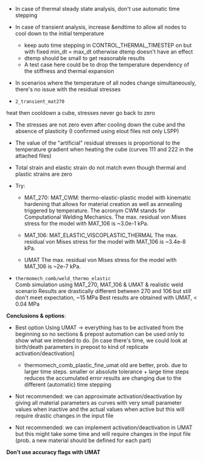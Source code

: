 - In case of thermal steady state analysis, don't use automatic time stepping
- In case of transient analysis, increase &endtime to allow all nodes to cool down to the initial temperature
  - keep auto time stepping in CONTROL_THERMAL_TIMESTEP on but with fixed min_dt = max_dt
    otherwise dtemp doesn't have an effect
  - dtemp should be small to get reasonable results
  - A test case here could be to drop the temperature dependency of the stiffness and thermal expansion

- In scenarios where the temperature of all nodes change simultaneously, there's no issue with the residual stresses 

- `2_transient_mat270`

heat then cooldown a cube, stresses never go back to zero 

  - The stresses are not zero even after cooling down the cube and the absence of plasticity (I confirmed using elout files not only LSPP)
  - The value of the "artificial" residual stresses is proportional to the temperature gradient when heating the cube (curves 111 and 222 in the attached files)
  - Total strain and elastic strain do not match even though thermal and plastic strains are zero

  - Try:
    - MAT_270: MAT_CWM: thermo-elastic-plastic model with kinematic hardening that allows for material creation as well as annealing triggered by temperature. The acronym CWM stands for Computational Welding Mechanics.
    The max. residual von Mises stress for the model with MAT_106 is ~3.0e-1 kPa.

    - MAT_106: MAT_ELASTIC_VISCOPLASTIC_THERMAL
      The max. residual von Mises stress for the model with MAT_106 is ~3.4e-8 kPa.

    - UMAT
      The max. residual von Mises stress for the model with MAT_106 is ~2e-7 kPa.
    
- `thermomech_comb/weld_thermo_elastic`  
  Comb simulation using MAT_270, MAT_106 & UMAT & realistic weld scenario
  Results are drastically different between 270 and 106 but still don't meet expectation, ~15 MPa
  Best results are obtained with UMAT, < 0.04 MPa



__Conclusions & options__:
- Best option
  Using UMAT -> everything has to be activated from the beginning so no sections & prepost automation can be used only to show what we intended to do. [in case there's time, we could look at birth/death parameters in prepost to kind of replicate activation/deactivation]
  - thermomech_comb_plastic_fine_umat
    old are better, prob. due to larger time steps.
    smaller or absolute tolerance + large time steps reduces the accumulated error 
    results are changing due to the different (automatic) time stepping

- Not recommended: we can approximate activation/deactivation by giving all material parameters as curves with very small parameter values when inactive and the actual values when active but this will require drastic changes in the input file

- Not recommended: we can implement activation/deactivation in UMAT but this might take some time and will require changes in the input file (prob. a new material should be defined for each part)

__Don't use accuracy flags with UMAT__

